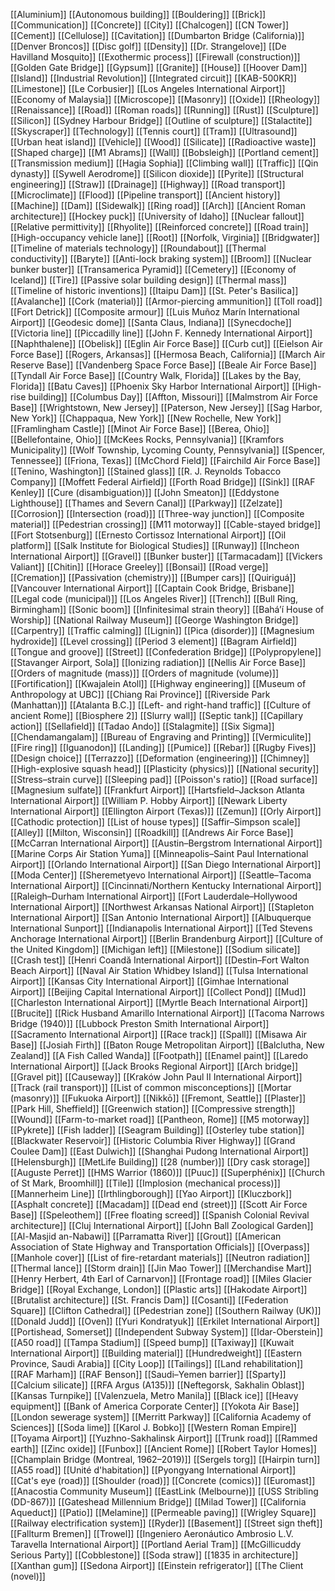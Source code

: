 [[Aluminium]]
[[Autonomous building]]
[[Bouldering]]
[[Brick]]
[[Communication]]
[[Concrete]]
[[City]]
[[Chalcogen]]
[[CN Tower]]
[[Cement]]
[[Cellulose]]
[[Cavitation]]
[[Dumbarton Bridge (California)]]
[[Denver Broncos]]
[[Disc golf]]
[[Density]]
[[Dr. Strangelove]]
[[De Havilland Mosquito]]
[[Exothermic process]]
[[Firewall (construction)]]
[[Golden Gate Bridge]]
[[Gypsum]]
[[Granite]]
[[House]]
[[Hoover Dam]]
[[Island]]
[[Industrial Revolution]]
[[Integrated circuit]]
[[KAB-500KR]]
[[Limestone]]
[[Le Corbusier]]
[[Los Angeles International Airport]]
[[Economy of Malaysia]]
[[Microscope]]
[[Masonry]]
[[Oxide]]
[[Rheology]]
[[Renaissance]]
[[Road]]
[[Roman roads]]
[[Running]]
[[Rust]]
[[Sculpture]]
[[Silicon]]
[[Sydney Harbour Bridge]]
[[Outline of sculpture]]
[[Stalactite]]
[[Skyscraper]]
[[Technology]]
[[Tennis court]]
[[Tram]]
[[Ultrasound]]
[[Urban heat island]]
[[Vehicle]]
[[Wood]]
[[Silicate]]
[[Radioactive waste]]
[[Shaped charge]]
[[M1 Abrams]]
[[Wall]]
[[Bobsleigh]]
[[Portland cement]]
[[Transmission medium]]
[[Hagia Sophia]]
[[Climbing wall]]
[[Traffic]]
[[Qin dynasty]]
[[Sywell Aerodrome]]
[[Silicon dioxide]]
[[Pyrite]]
[[Structural engineering]]
[[Straw]]
[[Drainage]]
[[Highway]]
[[Road transport]]
[[Microclimate]]
[[Flood]]
[[Pipeline transport]]
[[Ancient history]]
[[Machine]]
[[Dam]]
[[Sidewalk]]
[[Ring road]]
[[Arch]]
[[Ancient Roman architecture]]
[[Hockey puck]]
[[University of Idaho]]
[[Nuclear fallout]]
[[Relative permittivity]]
[[Rhyolite]]
[[Reinforced concrete]]
[[Road train]]
[[High-occupancy vehicle lane]]
[[Root]]
[[Norfolk, Virginia]]
[[Bridgwater]]
[[Timeline of materials technology]]
[[Roundabout]]
[[Thermal conductivity]]
[[Baryte]]
[[Anti-lock braking system]]
[[Broom]]
[[Nuclear bunker buster]]
[[Transamerica Pyramid]]
[[Cemetery]]
[[Economy of Iceland]]
[[Tire]]
[[Passive solar building design]]
[[Thermal mass]]
[[Timeline of historic inventions]]
[[Itaipu Dam]]
[[St. Peter's Basilica]]
[[Avalanche]]
[[Cork (material)]]
[[Armor-piercing ammunition]]
[[Toll road]]
[[Fort Detrick]]
[[Composite armour]]
[[Luis Muñoz Marín International Airport]]
[[Geodesic dome]]
[[Santa Claus, Indiana]]
[[Synecdoche]]
[[Victoria line]]
[[Piccadilly line]]
[[John F. Kennedy International Airport]]
[[Naphthalene]]
[[Obelisk]]
[[Eglin Air Force Base]]
[[Curb cut]]
[[Eielson Air Force Base]]
[[Rogers, Arkansas]]
[[Hermosa Beach, California]]
[[March Air Reserve Base]]
[[Vandenberg Space Force Base]]
[[Beale Air Force Base]]
[[Tyndall Air Force Base]]
[[Country Walk, Florida]]
[[Lakes by the Bay, Florida]]
[[Batu Caves]]
[[Phoenix Sky Harbor International Airport]]
[[High-rise building]]
[[Columbus Day]]
[[Affton, Missouri]]
[[Malmstrom Air Force Base]]
[[Wrightstown, New Jersey]]
[[Paterson, New Jersey]]
[[Sag Harbor, New York]]
[[Chappaqua, New York]]
[[New Rochelle, New York]]
[[Framlingham Castle]]
[[Minot Air Force Base]]
[[Berea, Ohio]]
[[Bellefontaine, Ohio]]
[[McKees Rocks, Pennsylvania]]
[[Kramfors Municipality]]
[[Wolf Township, Lycoming County, Pennsylvania]]
[[Spencer, Tennessee]]
[[Friona, Texas]]
[[McChord Field]]
[[Fairchild Air Force Base]]
[[Tenino, Washington]]
[[Stained glass]]
[[R. J. Reynolds Tobacco Company]]
[[Moffett Federal Airfield]]
[[Forth Road Bridge]]
[[Sink]]
[[RAF Kenley]]
[[Cure (disambiguation)]]
[[John Smeaton]]
[[Eddystone Lighthouse]]
[[Thames and Severn Canal]]
[[Parkway]]
[[Zelzate]]
[[Corrosion]]
[[Intersection (road)]]
[[Three-way junction]]
[[Composite material]]
[[Pedestrian crossing]]
[[M11 motorway]]
[[Cable-stayed bridge]]
[[Fort Stotsenburg]]
[[Ernesto Cortissoz International Airport]]
[[Oil platform]]
[[Salk Institute for Biological Studies]]
[[Runway]]
[[Incheon International Airport]]
[[Gravel]]
[[Bunker buster]]
[[Tarmacadam]]
[[Vickers Valiant]]
[[Chitin]]
[[Horace Greeley]]
[[Bonsai]]
[[Road verge]]
[[Cremation]]
[[Passivation (chemistry)]]
[[Bumper cars]]
[[Quiriguá]]
[[Vancouver International Airport]]
[[Captain Cook Bridge, Brisbane]]
[[Legal code (municipal)]]
[[Los Angeles River]]
[[Trench]]
[[Bull Ring, Birmingham]]
[[Sonic boom]]
[[Infinitesimal strain theory]]
[[Baháʼí House of Worship]]
[[National Railway Museum]]
[[George Washington Bridge]]
[[Carpentry]]
[[Traffic calming]]
[[Lignin]]
[[Pica (disorder)]]
[[Magnesium hydroxide]]
[[Level crossing]]
[[Period 3 element]]
[[Bagram Airfield]]
[[Tongue and groove]]
[[Street]]
[[Confederation Bridge]]
[[Polypropylene]]
[[Stavanger Airport, Sola]]
[[Ionizing radiation]]
[[Nellis Air Force Base]]
[[Orders of magnitude (mass)]]
[[Orders of magnitude (volume)]]
[[Fortification]]
[[Kwajalein Atoll]]
[[Highway engineering]]
[[Museum of Anthropology at UBC]]
[[Chiang Rai Province]]
[[Riverside Park (Manhattan)]]
[[Atalanta B.C.]]
[[Left- and right-hand traffic]]
[[Culture of ancient Rome]]
[[Biosphere 2]]
[[Slurry wall]]
[[Septic tank]]
[[Capillary action]]
[[Sellafield]]
[[Tadao Ando]]
[[Stalagmite]]
[[Six Sigma]]
[[Chendamangalam]]
[[Bureau of Engraving and Printing]]
[[Vermiculite]]
[[Fire ring]]
[[Iguanodon]]
[[Landing]]
[[Pumice]]
[[Rebar]]
[[Rugby Fives]]
[[Design choice]]
[[Terrazzo]]
[[Deformation (engineering)]]
[[Chimney]]
[[High-explosive squash head]]
[[Plasticity (physics)]]
[[National security]]
[[Stress–strain curve]]
[[Sleeping pad]]
[[Poisson's ratio]]
[[Road surface]]
[[Magnesium sulfate]]
[[Frankfurt Airport]]
[[Hartsfield–Jackson Atlanta International Airport]]
[[William P. Hobby Airport]]
[[Newark Liberty International Airport]]
[[Ellington Airport (Texas)]]
[[Zemun]]
[[Orly Airport]]
[[Cathodic protection]]
[[List of house types]]
[[Saffir–Simpson scale]]
[[Alley]]
[[Milton, Wisconsin]]
[[Roadkill]]
[[Andrews Air Force Base]]
[[McCarran International Airport]]
[[Austin–Bergstrom International Airport]]
[[Marine Corps Air Station Yuma]]
[[Minneapolis–Saint Paul International Airport]]
[[Orlando International Airport]]
[[San Diego International Airport]]
[[Moda Center]]
[[Sheremetyevo International Airport]]
[[Seattle–Tacoma International Airport]]
[[Cincinnati/Northern Kentucky International Airport]]
[[Raleigh–Durham International Airport]]
[[Fort Lauderdale–Hollywood International Airport]]
[[Northwest Arkansas National Airport]]
[[Stapleton International Airport]]
[[San Antonio International Airport]]
[[Albuquerque International Sunport]]
[[Indianapolis International Airport]]
[[Ted Stevens Anchorage International Airport]]
[[Berlin Brandenburg Airport]]
[[Culture of the United Kingdom]]
[[Michigan left]]
[[Milestone]]
[[Sodium silicate]]
[[Crash test]]
[[Henri Coandă International Airport]]
[[Destin–Fort Walton Beach Airport]]
[[Naval Air Station Whidbey Island]]
[[Tulsa International Airport]]
[[Kansas City International Airport]]
[[Gimhae International Airport]]
[[Beijing Capital International Airport]]
[[Collect Pond]]
[[Mud]]
[[Charleston International Airport]]
[[Myrtle Beach International Airport]]
[[Brucite]]
[[Rick Husband Amarillo International Airport]]
[[Tacoma Narrows Bridge (1940)]]
[[Lubbock Preston Smith International Airport]]
[[Sacramento International Airport]]
[[Race track]]
[[Spall]]
[[Misawa Air Base]]
[[Josiah Firth]]
[[Baton Rouge Metropolitan Airport]]
[[Balclutha, New Zealand]]
[[A Fish Called Wanda]]
[[Footpath]]
[[Enamel paint]]
[[Laredo International Airport]]
[[Jack Brooks Regional Airport]]
[[Arch bridge]]
[[Gravel pit]]
[[Causeway]]
[[Kraków John Paul II International Airport]]
[[Track (rail transport)]]
[[List of common misconceptions]]
[[Mortar (masonry)]]
[[Fukuoka Airport]]
[[Nikkō]]
[[Fremont, Seattle]]
[[Plaster]]
[[Park Hill, Sheffield]]
[[Greenwich station]]
[[Compressive strength]]
[[Wound]]
[[Farm-to-market road]]
[[Pantheon, Rome]]
[[M5 motorway]]
[[Pykrete]]
[[Fish ladder]]
[[Seagram Building]]
[[Osterley tube station]]
[[Blackwater Reservoir]]
[[Historic Columbia River Highway]]
[[Grand Coulee Dam]]
[[East Dulwich]]
[[Shanghai Pudong International Airport]]
[[Helensburgh]]
[[MetLife Building]]
[[28 (number)]]
[[Dry cask storage]]
[[Auguste Perret]]
[[HMS Warrior (1860)]]
[[Puuc]]
[[Superphénix]]
[[Church of St Mark, Broomhill]]
[[Tile]]
[[Implosion (mechanical process)]]
[[Mannerheim Line]]
[[Irthlingborough]]
[[Yao Airport]]
[[Kluczbork]]
[[Asphalt concrete]]
[[Macadam]]
[[Dead end (street)]]
[[Scott Air Force Base]]
[[Speleothem]]
[[Free floating screed]]
[[Spanish Colonial Revival architecture]]
[[Cluj International Airport]]
[[John Ball Zoological Garden]]
[[Al-Masjid an-Nabawi]]
[[Parramatta River]]
[[Grout]]
[[American Association of State Highway and Transportation Officials]]
[[Overpass]]
[[Manhole cover]]
[[List of fire-retardant materials]]
[[Neutron radiation]]
[[Thermal lance]]
[[Storm drain]]
[[Jin Mao Tower]]
[[Merchandise Mart]]
[[Henry Herbert, 4th Earl of Carnarvon]]
[[Frontage road]]
[[Miles Glacier Bridge]]
[[Royal Exchange, London]]
[[Plastic arts]]
[[Hakodate Airport]]
[[Brutalist architecture]]
[[St. Francis Dam]]
[[Cosanti]]
[[Federation Square]]
[[Clifton Cathedral]]
[[Pedestrian zone]]
[[Southern Railway (UK)]]
[[Donald Judd]]
[[Oven]]
[[Yuri Kondratyuk]]
[[Erkilet International Airport]]
[[Portishead, Somerset]]
[[Independent Subway System]]
[[Idar-Oberstein]]
[[A50 road]]
[[Tampa Stadium]]
[[Speed bump]]
[[Taxiway]]
[[Kuwait International Airport]]
[[Building material]]
[[Hundredweight]]
[[Eastern Province, Saudi Arabia]]
[[City Loop]]
[[Tailings]]
[[Land rehabilitation]]
[[RAF Marham]]
[[RAF Benson]]
[[Saudi–Yemen barrier]]
[[Sparty]]
[[Calcium silicate]]
[[RFA Argus (A135)]]
[[Neftegorsk, Sakhalin Oblast]]
[[Kansas Turnpike]]
[[Valenzuela, Metro Manila]]
[[Black ice]]
[[Heavy equipment]]
[[Bank of America Corporate Center]]
[[Yokota Air Base]]
[[London sewerage system]]
[[Merritt Parkway]]
[[California Academy of Sciences]]
[[Soda lime]]
[[Karol J. Bobko]]
[[Western Roman Empire]]
[[Toyama Airport]]
[[Yuzhno-Sakhalinsk Airport]]
[[Trunk road]]
[[Rammed earth]]
[[Zinc oxide]]
[[Funbox]]
[[Ancient Rome]]
[[Robert Taylor Homes]]
[[Champlain Bridge (Montreal, 1962–2019)]]
[[Sergels torg]]
[[Hairpin turn]]
[[A55 road]]
[[Unité d'habitation]]
[[Pyongyang International Airport]]
[[Cat's eye (road)]]
[[Shoulder (road)]]
[[Concrete (comics)]]
[[Euromast]]
[[Anacostia Community Museum]]
[[EastLink (Melbourne)]]
[[USS Stribling (DD-867)]]
[[Gateshead Millennium Bridge]]
[[Milad Tower]]
[[California Aqueduct]]
[[Patio]]
[[Melamine]]
[[Permeable paving]]
[[Wrigley Square]]
[[Railway electrification system]]
[[Ryder]]
[[Basement]]
[[Street sign theft]]
[[Fallturm Bremen]]
[[Trowel]]
[[Ingeniero Aeronáutico Ambrosio L.V. Taravella International Airport]]
[[Portland Aerial Tram]]
[[McGillicuddy Serious Party]]
[[Cobblestone]]
[[Soda straw]]
[[1835 in architecture]]
[[Xanthan gum]]
[[Sedona Airport]]
[[Einstein refrigerator]]
[[The Client (novel)]]
